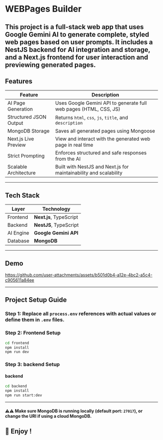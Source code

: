 # WEBPages Builder 

This project is a full-stack web app that uses Google Gemini AI to generate complete, styled web pages based on user prompts. It includes a NestJS backend for AI integration and storage, and a Next.js frontend for user interaction and previewing generated pages.
---

##  Features

| Feature                       | Description                                                                 |
|------------------------------|-----------------------------------------------------------------------------|
|  AI Page Generation         | Uses Google Gemini API to generate full web pages (HTML, CSS, JS)           |
|  Structured JSON Output     | Returns `html`, `css`, `js`, `title`, and `description`                     |
|  MongoDB Storage            | Saves all generated pages using Mongoose                                    |
|  Next.js Live Preview       | View and interact with the generated web page in real time                  |
| Strict Prompting           | Enforces structured and safe responses from the AI                          |
| Scalable Architecture      | Built with NestJS and Next.js for maintainability and scalability           |

---
##  Tech Stack
| Layer      | Technology           |
|------------|----------------------|
|  Frontend   | **Next.js**, TypeScript  |
|  Backend    | **NestJS**, TypeScript   |
|  AI Engine  | **Google Gemini API**    |
| Database   | **MongoDB**    |
---
## Demo



https://github.com/user-attachments/assets/b501d0b4-a12e-4bc2-a5c4-c905611a84ee



---
##  Project Setup Guide
### Step 1: Replace all `process.env` references with actual values or define them in `.env` files.

###  Step 2: Frontend Setup
```bash
cd frontend
npm install
npm run dev
```
###  Step 3: backend Setup

#### backend
```bash
cd backend
npm install
npm run start:dev
```
---
#### ⚠️⚠️ Make sure MongoDB is **running locally** (default port: `27017`), or change the URI if using a cloud MongoDB.

## 🎉 Enjoy !


